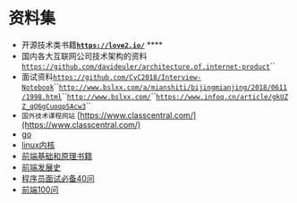 # 资料集

* 开源技术类书籍[**`https://love2.io/`**](https://love2.io/) ****
* 国内各大互联网公司技术架构的资料[`https://github.com/davideuler/architecture.of.internet-product`](https://github.com/davideuler/architecture.of.internet-product)\`\`
* 面试资料[`https://github.com/CyC2018/Interview-Notebook`](https://github.com/CyC2018/Interview-Notebook)\`\`[`http://www.bslxx.com/a/mianshiti/bijingmianjing/2018/0611/1998.html`](http://www.bslxx.com/a/mianshiti/bijingmianjing/2018/0611/1998.html)\`\`[`http://www.bslxx.com/`](http://www.bslxx.com/)\`\`[`https://www.infoq.cn/article/gkUZZ_qQ6gCuoqpSAcw3`](https://www.infoq.cn/article/gkUZZ_qQ6gCuoqpSAcw3)\`\`
* `国外技术课程网站` [https://www.classcentral.com/](https://www.classcentral.com/)
* [go](https://gobyexample.com/)
* [linux内核](https://xinqiu.gitbooks.io/linux-insides-cn/content/Booting/linux-bootstrap-1.html)
* [前端基础和原理书籍](https://segmentfault.com/a/1190000017072371#articleHeader5)
* [前端发展史](https://juejin.im/post/5b5adc9b6fb9a04f9244555d#heading-17)
* [程序员面试必备40问](https://www.infoq.cn/article/vZk7zxYi8qgGLVCUP_q7)
* [前端100问](https://juejin.im/post/5d23e750f265da1b855c7bbe)



